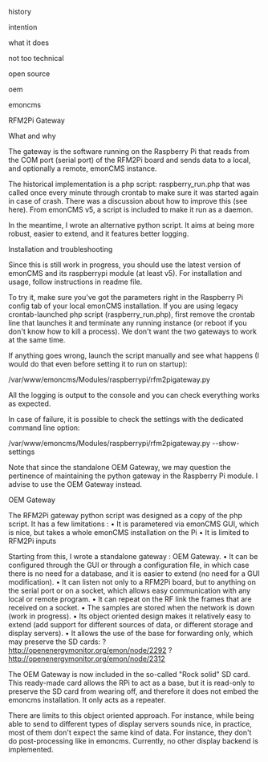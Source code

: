 history

intention

what it does

not too technical

open source

oem 

emoncms


RFM2Pi Gateway

What and why

The gateway is the software running on the Raspberry Pi that reads from the COM port (serial port) of the RFM2Pi board and sends data to a local, and optionally a remote, emonCMS instance.

The historical implementation is a php script: raspberry_run.php that was called once every minute through crontab to make sure it was started again in case of crash. There was a discussion about how to improve this (see here). From emonCMS v5, a script is included to make it run as a daemon.

In the meantime, I wrote an alternative python script. It aims at being more robust, easier to extend, and it features better logging.

Installation and troubleshooting

Since this is still work in progress, you should use the latest version of emonCMS and its raspberrypi module (at least v5). For installation and usage, follow instructions in readme file.

To try it, make sure you've got the parameters right in the Raspberry Pi config tab of your local emonCMS installation. If you are using legacy crontab-launched php script (raspberry_run.php), first remove the crontab line that launches it and terminate any running instance (or reboot if you don't know how to kill a process). We don't want the two gateways to work at the same time.

If anything goes wrong, launch the script manually and see what happens (I would do that even before setting it to run on startup):


/var/www/emoncms/Modules/raspberrypi/rfm2pigateway.py

All the logging is output to the console and you can check everything works as expected.

In case of failure, it is possible to check the settings with the dedicated command line option:


/var/www/emoncms/Modules/raspberrypi/rfm2pigateway.py --show-settings

Note that since the standalone OEM Gateway, we may question the pertinence of maintaining the python gateway in the Raspberry Pi module. I advise to use the OEM Gateway instead.

OEM Gateway

The RFM2Pi gateway python script was designed as a copy of the php script. It has a few limitations :
• It is parametered via emonCMS GUI, which is nice, but takes a whole emonCMS installation on the Pi
• It is limited to RFM2Pi inputs

Starting from this, I wrote a standalone gateway : OEM Gateway.
• It can be configured through the GUI or through a configuration file, in which case there is no need for a database, and it is easier to extend (no need for a GUI modification).
• It can listen not only to a RFM2Pi board, but to anything on the serial port or on a socket, which allows easy communication with any local or remote program.
• It can repeat on the RF link the frames that are received on a socket.
• The samples are stored when the network is down (work in progress).
• Its object oriented design makes it relatively easy to extend (add support for different sources of data, or different storage and display servers).
• It allows the use of the base for forwarding only, which may preserve the SD cards: ? http://openenergymonitor.org/emon/node/2292
? http://openenergymonitor.org/emon/node/2312


The OEM Gateway is now included in the so-called "Rock solid" SD card. This ready-made card allows the RPi to act as a base, but it is read-only to preserve the SD card from wearing off, and therefore it does not embed the emoncms installation. It only acts as a repeater.

There are limits to this object oriented approach. For instance, while being able to send to different types of display servers sounds nice, in practice, most of them don't expect the same kind of data. For instance, they don't do post-processing like in emoncms. Currently, no other display backend is implemented.
